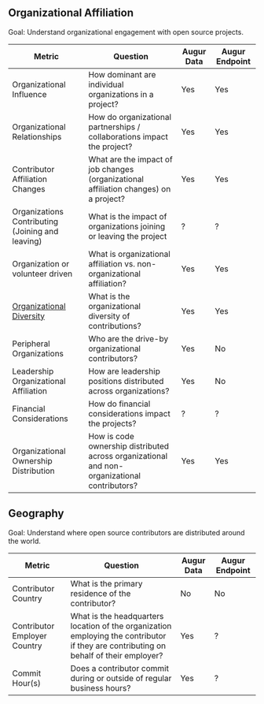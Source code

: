 ## Organizational Affiliation

Goal: Understand organizational engagement with open source projects.


Metric | Question | Augur Data | Augur Endpoint | 
| --- | --- | --- | --- |
Organizational Influence | How dominant are individual organizations in a project? | Yes | Yes |
Organizational Relationships | How do organizational partnerships / collaborations impact the project? | Yes | Yes |
Contributor Affiliation Changes | What are the impact of job changes (organizational affiliation changes) on a project? | Yes | Yes |
Organizations Contributing (Joining and leaving) | What is the impact of organizations joining or leaving the project | ? | ? |
Organization or volunteer driven | What is organizational affiliation vs. non-organizational affiliation? | Yes | Yes |
[Organizational Diversity](organizational-diversity.md) | What is the organizational diversity of contributions? | Yes | Yes |
Peripheral Organizations | Who are the drive-by organizational contributors? | Yes | No |
Leadership Organizational Affiliation | How are leadership positions distributed across organizations? | Yes | No |
Financial Considerations | How do financial considerations impact the projects? | ? | ? |
Organizational Ownership Distribution | How is code ownership distributed across organizational and non-organizational contributors? | Yes | Yes |


## Geography

Goal: Understand where open source contributors are distributed around the world.

Metric | Question | Augur Data | Augur Endpoint | 
--- | --- | --- | --- |
Contributor Country | What is the primary residence of the contributor? | No | No |
Contributor Employer Country | What is the headquarters location of the organization employing the contributor if they are contributing on behalf of their employer? | Yes | ? |
Commit Hour(s) | Does a contributor commit during or outside of regular business hours? | Yes | ? |

